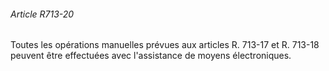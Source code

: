 ###### Article R713-20

Toutes les opérations manuelles prévues aux articles R. 713-17 et R. 713-18 peuvent être effectuées avec l'assistance de moyens électroniques.


